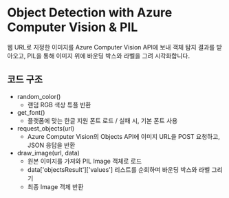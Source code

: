# Object Detection with Azure Computer Vision & PIL

웹 URL로 지정한 이미지를 Azure Computer Vision API에 보내 객체 탐지 결과를 받아오고, PIL을 통해 이미지 위에 바운딩 박스와 라벨을 그려 시각화합니다.

## 코드 구조
- random_color()
  - 랜덤 RGB 색상 튜플 반환
- get_font()
  - 플랫폼에 맞는 한글 지원 폰트 로드 / 실패 시, 기본 폰트 사용
- request_objects(url)
  - Azure Computer Vision의 Objects API에 이미지 URL을 POST 요청하고, JSON 응답을 반환
- draw_image(url, data)
  - 원본 이미지를 가져와 PIL Image 객체로 로드
  - data['objectsResult']['values'] 리스트를 순회하며 바운딩 박스와 라벨 그리기
  - 최종 Image 객체 반환